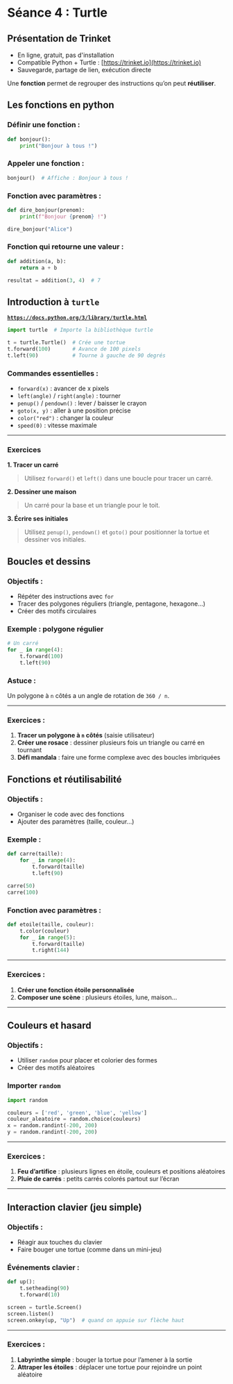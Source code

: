 # Séance 4 : Turtle

## Présentation de Trinket

* En ligne, gratuit, pas d'installation
* Compatible Python + Turtle : [https://trinket.io](https://trinket.io)
* Sauvegarde, partage de lien, exécution directe

Une **fonction** permet de regrouper des instructions qu’on peut **réutiliser**.

## **Les fonctions en python**

### **Définir une fonction :**

```python
def bonjour():
    print("Bonjour à tous !")
```

### **Appeler une fonction :**

```python
bonjour()  # Affiche : Bonjour à tous !
```

### **Fonction avec paramètres :**

```python
def dire_bonjour(prenom):
    print(f"Bonjour {prenom} !")

dire_bonjour("Alice")
```

### **Fonction qui retourne une valeur :**

```python
def addition(a, b):
    return a + b

resultat = addition(3, 4)  # 7
```

## **Introduction à `turtle`**

[**`https://docs.python.org/3/library/turtle.html`**](https://docs.python.org/3/library/turtle.html)

```python
import turtle  # Importe la bibliothèque turtle

t = turtle.Turtle()  # Crée une tortue
t.forward(100)       # Avance de 100 pixels
t.left(90)           # Tourne à gauche de 90 degrés
```

### **Commandes essentielles :**

* `forward(x)` : avancer de x pixels
* `left(angle)` / `right(angle)` : tourner
* `penup()` / `pendown()` : lever / baisser le crayon
* `goto(x, y)` : aller à une position précise
* `color("red")` : changer la couleur
* `speed(0)` : vitesse maximale

***

### **Exercices**

**1. Tracer un carré**

> Utilisez `forward()` et `left()` dans une boucle pour tracer un carré.

**2. Dessiner une maison**

> Un carré pour la base et un triangle pour le toit.

**3. Écrire ses initiales**

> Utilisez `penup()`, `pendown()` et `goto()` pour positionner la tortue et dessiner vos initiales.

## Boucles et dessins

### Objectifs :

* Répéter des instructions avec `for`
* Tracer des polygones réguliers (triangle, pentagone, hexagone…)
* Créer des motifs circulaires

### Exemple : polygone régulier

```python
# Un carré
for _ in range(4):
    t.forward(100)
    t.left(90)
```

### Astuce :

Un polygone à `n` côtés a un angle de rotation de `360 / n`.

***

### Exercices :

1. **Tracer un polygone à `n` côtés** (saisie utilisateur)
2. **Créer une rosace** : dessiner plusieurs fois un triangle ou carré en tournant
3. **Défi mandala** : faire une forme complexe avec des boucles imbriquées

## **Fonctions et réutilisabilité**

### Objectifs :

* Organiser le code avec des fonctions
* Ajouter des paramètres (taille, couleur…)

### Exemple :

```python
def carre(taille):
    for _ in range(4):
        t.forward(taille)
        t.left(90)

carre(50)
carre(100)
```

### Fonction avec paramètres :

```python
def etoile(taille, couleur):
    t.color(couleur)
    for _ in range(5):
        t.forward(taille)
        t.right(144)
```

***

### Exercices :

1. **Créer une fonction étoile personnalisée**
2. **Composer une scène** : plusieurs étoiles, lune, maison…

***

## **Couleurs et hasard**

### Objectifs :

* Utiliser `random` pour placer et colorier des formes
* Créer des motifs aléatoires

### Importer `random`

```python
import random

couleurs = ['red', 'green', 'blue', 'yellow']
couleur_aleatoire = random.choice(couleurs)
x = random.randint(-200, 200)
y = random.randint(-200, 200)
```

***

### Exercices :

1. **Feu d’artifice** : plusieurs lignes en étoile, couleurs et positions aléatoires
2. **Pluie de carrés** : petits carrés colorés partout sur l’écran

***

## **Interaction clavier (jeu simple)**

### Objectifs :

* Réagir aux touches du clavier
* Faire bouger une tortue (comme dans un mini-jeu)

### Événements clavier :

```python
def up():
    t.setheading(90)
    t.forward(10)

screen = turtle.Screen()
screen.listen()
screen.onkey(up, "Up")  # quand on appuie sur flèche haut
```

***

### Exercices :

1. **Labyrinthe simple** : bouger la tortue pour l’amener à la sortie
2. **Attraper les étoiles** : déplacer une tortue pour rejoindre un point aléatoire
